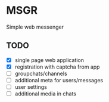 # MSGR

Simple web messenger

## TODO

- [x] single page web application
- [x] registration with captcha from app
- [ ] groupchats/channels
- [ ] additional meta for users/messages
- [ ] user settings
- [ ] additional media in chats
